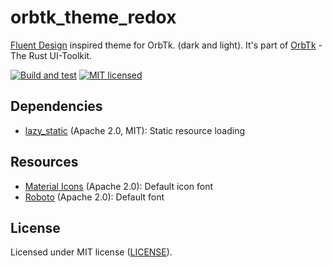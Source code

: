 # orbtk_theme_redox

[Fluent Design](https://www.microsoft.com/design/fluent/) inspired theme for OrbTk. (dark and light). It's part of [OrbTk](https://gitlab.redox-os.org/redox-os/orbtk) - The Rust UI-Toolkit.

[![Build and test](https://github.com/redox-os/orbtk/workflows/CI/badge.svg)](https://github.com/redox-os/orbtk/actions)
[![MIT licensed](https://img.shields.io/badge/license-MIT-blue.svg)](../../LICENSE)

## Dependencies

* [lazy_static](https://github.com/rust-lang-nursery/lazy-static.rs) (Apache 2.0, MIT): Static resource loading

## Resources

* [Material Icons](https://github.com/material-icons/material-icons-font) (Apache 2.0): Default icon font
* [Roboto](https://github.com/google/roboto) (Apache 2.0): Default font

## License

Licensed under MIT license ([LICENSE](../../LICENSE)).

